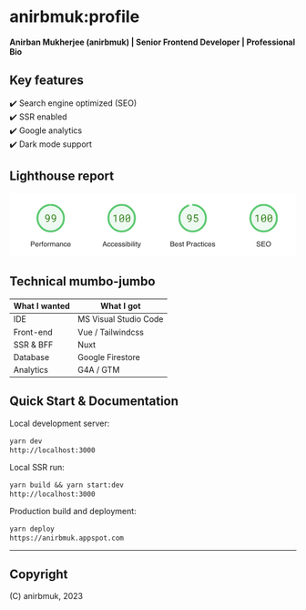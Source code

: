 # anirbmuk:profile
**Anirban Mukherjee (anirbmuk) | Senior Frontend Developer | Professional Bio**

## Key features
:heavy_check_mark: Search engine optimized (SEO)  
:heavy_check_mark: SSR enabled  
:heavy_check_mark: Google analytics  
:heavy_check_mark: Dark mode support  

## Lighthouse report  
![preview](external/lighthouse.png)  

## Technical mumbo-jumbo
| What I wanted | What I got            |
| ------------- | --------------------- |
| IDE           | MS Visual Studio Code |
| Front-end     | Vue / Tailwindcss     |
| SSR & BFF     | Nuxt                  |
| Database      | Google Firestore      |
| Analytics     | G4A / GTM             |

## Quick Start & Documentation
Local development server:
```
yarn dev
http://localhost:3000
```

Local SSR run:
```
yarn build && yarn start:dev
http://localhost:3000
```

Production build and deployment:  
```
yarn deploy  
https://anirbmuk.appspot.com  
```

---
## Copyright
(C) anirbmuk, 2023
